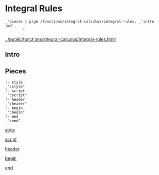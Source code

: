 # Integral Rules

    _"pieces | page /functions/integral-calculus/integral-rules, _'intro |md',
            "

[../public/functions/integral-calculus/integral-rules.html](# "save:")


## Intro

## Pieces

    !- style
    _":style"
    !- script
    _":script"
    !- header
    _":header"
    !- begin
    _":begin"
    !- end
    _":end"

[style]() 

[script]()

[header]()

[begin]()

[end]()

